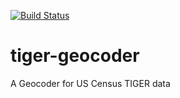 [![Build Status](https://travis-ci.org/jmarin/tiger-geocoder.svg?branch=master)](https://travis-ci.org/jmarin/tiger-geocoder)

# tiger-geocoder
A Geocoder for US Census TIGER data
